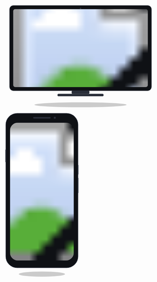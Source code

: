 <a
      href="https://zheleznyak-cat.github.io/site_HorseClub_portfolio/"
      target="_blank"
      rel="noreferrer noopener"
      style="text-decoration: none"
    >
      <div
        style="
          display: flex;
          align-items: flex-start;
          gap: 24px;
          flex-wrap: wrap;
        "
      >
        <svg
          viewBox="0 0 900 620"
          width="760"
          style="max-width: 100%; height: auto; display: block"
        >
          <ellipse cx="450" cy="600" rx="260" ry="14" fill="rgba(0,0,0,0.20)" />
          <rect
            x="50"
            y="40"
            width="800"
            height="480"
            rx="22"
            fill="#0f1115"
            stroke="#1a1f2b"
            stroke-width="2"
          />
          <circle cx="450" cy="56" r="4" fill="#2b2f3a" />
          <defs>
            <clipPath id="deskScreen">
              <rect x="70" y="60" width="760" height="440" rx="12" />
            </clipPath>
          </defs>
          <g clip-path="url(#deskScreen)">
            <image
              href="screenshots/desktop.png"
              x="70"
              y="60"
              width="760"
              height="440"
              preserveAspectRatio="xMidYMid slice"
            />
          </g>
          <rect x="400" y="520" width="100" height="18" rx="6" fill="#2a2f3a" />
          <rect x="320" y="538" width="260" height="14" rx="7" fill="#2a2f3a" />
        </svg>
        <svg
          viewBox="0 0 320 660"
          width="260"
          style="max-width: 100%; height: auto; display: block"
        >
          <ellipse cx="160" cy="645" rx="90" ry="10" fill="rgba(0,0,0,0.20)" />
          <rect
            x="20"
            y="20"
            width="280"
            height="600"
            rx="44"
            fill="#0f1115"
            stroke="#1a1f2b"
            stroke-width="2"
          />
          <defs>
            <clipPath id="phoneScreen">
              <rect x="36" y="56" width="248" height="536" rx="30" />
            </clipPath>
          </defs>
          <rect x="126" y="34" width="68" height="6" rx="3" fill="#2b2f3a" />
          <circle cx="210" cy="37" r="4" fill="#2b2f3a" />
          <g clip-path="url(#phoneScreen)">
            <image
              href="screenshots/mobile.png"
              x="36"
              y="56"
              width="248"
              height="536"
              preserveAspectRatio="xMidYMid slice"
            />
          </g>
          <rect x="18" y="160" width="4" height="50" rx="2" fill="#1f2531" />
          <rect x="298" y="220" width="4" height="38" rx="2" fill="#1f2531" />
          <rect x="298" y="270" width="4" height="60" rx="2" fill="#1f2531" />
        </svg>
      </div>
    </a>
